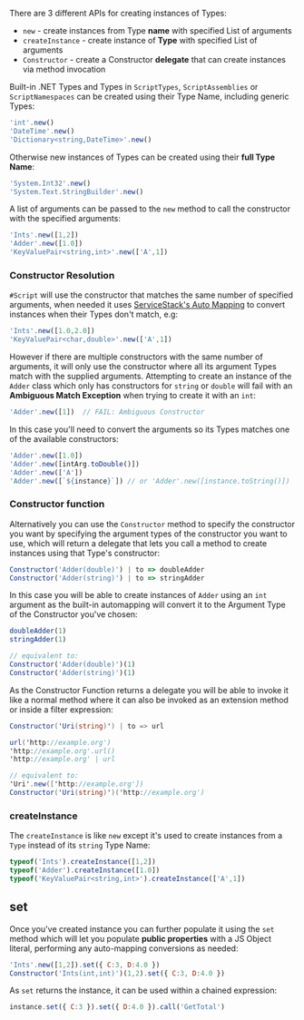There are 3 different APIs for creating instances of Types:

 - `new` - create instances from Type **name** with specified List of arguments
 - `createInstance` - create instance of **Type** with specified List of arguments
 - `Constructor` - create a Constructor **delegate** that can create instances via method invocation

Built-in .NET Types and Types in `ScriptTypes`, `ScriptAssemblies` or `ScriptNamespaces` can be created using their Type Name, 
including generic Types:

```js
'int'.new()
'DateTime'.new()
'Dictionary<string,DateTime>'.new()
```

Otherwise new instances of Types can be created using their **full Type Name**:

```js
'System.Int32'.new()
'System.Text.StringBuilder'.new()
```

A list of arguments can be passed to the `new` method to call the constructor with the specified arguments:

```js
'Ints'.new([1,2])
'Adder'.new([1.0])
'KeyValuePair<string,int>'.new(['A',1])
```

### Constructor Resolution

`#Script` will use the constructor that matches the same number of specified arguments, when needed it uses
[ServiceStack's Auto Mapping](https://docs.servicestack.net/auto-mapping) to convert instances when their Types don't match, e.g:

```js
'Ints'.new([1.0,2.0])
'KeyValuePair<char,double>'.new(['A',1])
```

However if there are multiple constructors with the same number of arguments, it will only use the constructor where all its argument Types
match with the supplied arguments. Attempting to create an instance of the `Adder` class which only has constructors for `string` or
`double` will fail with an **Ambiguous Match Exception** when trying to create it with an `int`:

```js
'Adder'.new([1])  // FAIL: Ambiguous Constructor
```

In this case you'll need to convert the arguments so its Types matches one of the available constructors:

```js
'Adder'.new([1.0])
'Adder'.new([intArg.toDouble()])
'Adder'.new(['A'])
'Adder'.new([`${instance}`]) // or 'Adder'.new([instance.toString()]) 
```

### Constructor function

Alternatively you can use the `Constructor` method to specify the constructor you want by specifying the argument types of the 
constructor you want to use, which will return a delegate that lets you call a method to create instances using that Type's constructor:

```js
Constructor('Adder(double)') | to => doubleAdder
Constructor('Adder(string)') | to => stringAdder
```

In this case you will be able to create instances of `Adder` using an `int` argument as the built-in automapping will convert it to
the Argument Type of the Constructor you've chosen:

```js
doubleAdder(1)
stringAdder(1)

// equivalent to:
Constructor('Adder(double)')(1)
Constructor('Adder(string)')(1)
```

As the Constructor Function returns a delegate you will be able to invoke it like a normal method where it can also be invoked as 
an extension method or inside a filter expression:

```csharp
Constructor('Uri(string)') | to => url

url('http://example.org')
'http://example.org'.url()
'http://example.org' | url

// equivalent to:
'Uri'.new(['http://example.org'])
Constructor('Uri(string)')('http://example.org')
```

### createInstance

The `createInstance` is like `new` except it's used to create instances from a `Type` instead of its `string` Type Name:

```js
typeof('Ints').createInstance([1,2])
typeof('Adder').createInstance([1.0])
typeof('KeyValuePair<string,int>').createInstance(['A',1])
```

## set

Once you've created instance you can further populate it using the `set` method which will let you populate **public properties**
with a JS Object literal, performing any auto-mapping conversions as needed:

```js
'Ints'.new([1,2]).set({ C:3, D:4.0 })
Constructor('Ints(int,int)')(1,2).set({ C:3, D:4.0 })
```

As `set` returns the instance, it can be used within a chained expression:

```js
instance.set({ C:3 }).set({ D:4.0 }).call('GetTotal')
```
